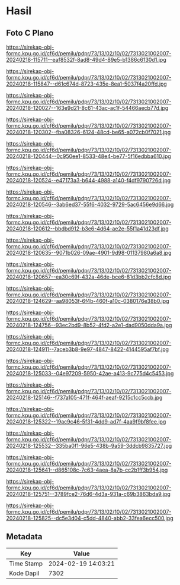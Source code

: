 # Hasil

## Foto C Plano

https://sirekap-obj-formc.kpu.go.id/cf6d/pemilu/pdpr/73/13/02/10/02/7313021002007-20240218-115711--eaf8532f-8ad8-49d4-89e5-b1386c6130d1.jpg

https://sirekap-obj-formc.kpu.go.id/cf6d/pemilu/pdpr/73/13/02/10/02/7313021002007-20240218-115847--d61c674d-8723-435e-8ea1-5037f4a20ffd.jpg

https://sirekap-obj-formc.kpu.go.id/cf6d/pemilu/pdpr/73/13/02/10/02/7313021002007-20240218-120027--163e9d21-8c61-43ac-ac1f-54466aecb77d.jpg

https://sirekap-obj-formc.kpu.go.id/cf6d/pemilu/pdpr/73/13/02/10/02/7313021002007-20240218-120302--fba08326-6124-48cd-be65-a072cb0f7021.jpg

https://sirekap-obj-formc.kpu.go.id/cf6d/pemilu/pdpr/73/13/02/10/02/7313021002007-20240218-120444--0c950ee1-8533-48e4-be77-5f16edbba610.jpg

https://sirekap-obj-formc.kpu.go.id/cf6d/pemilu/pdpr/73/13/02/10/02/7313021002007-20240218-120524--e47173a3-b644-4988-a140-f4df9790726d.jpg

https://sirekap-obj-formc.kpu.go.id/cf6d/pemilu/pdpr/73/13/02/10/02/7313021002007-20240218-120546--3ab6ed37-55f6-4032-9729-5ac6456e9d66.jpg

https://sirekap-obj-formc.kpu.go.id/cf6d/pemilu/pdpr/73/13/02/10/02/7313021002007-20240218-120612--bbdbd912-b3e6-4d64-ae2e-55f1a41d23df.jpg

https://sirekap-obj-formc.kpu.go.id/cf6d/pemilu/pdpr/73/13/02/10/02/7313021002007-20240218-120635--9071b026-09ae-4901-9d98-01137980a6a8.jpg

https://sirekap-obj-formc.kpu.go.id/cf6d/pemilu/pdpr/73/13/02/10/02/7313021002007-20240218-120657--ea30c69f-432a-46de-bce6-81d3bb2cfc8d.jpg

https://sirekap-obj-formc.kpu.go.id/cf6d/pemilu/pdpr/73/13/02/10/02/7313021002007-20240218-124629--aa98053f-6f4b-460f-a10c-0380176e38b0.jpg

https://sirekap-obj-formc.kpu.go.id/cf6d/pemilu/pdpr/73/13/02/10/02/7313021002007-20240218-124756--93ec2bd9-8b52-4fd2-a2e1-dad9050dda9a.jpg

https://sirekap-obj-formc.kpu.go.id/cf6d/pemilu/pdpr/73/13/02/10/02/7313021002007-20240218-124911--7aceb3b8-9e97-4847-8422-4144595af7bf.jpg

https://sirekap-obj-formc.kpu.go.id/cf6d/pemilu/pdpr/73/13/02/10/02/7313021002007-20240218-125033--04e97209-5950-42ae-a413-9c775d4c5453.jpg

https://sirekap-obj-formc.kpu.go.id/cf6d/pemilu/pdpr/73/13/02/10/02/7313021002007-20240218-125146--f737a105-471f-464f-aeaf-9215c1cc5ccb.jpg

https://sirekap-obj-formc.kpu.go.id/cf6d/pemilu/pdpr/73/13/02/10/02/7313021002007-20240218-125322--19ac9c46-5f31-4dd9-ad7f-4aa9f9bf8fee.jpg

https://sirekap-obj-formc.kpu.go.id/cf6d/pemilu/pdpr/73/13/02/10/02/7313021002007-20240218-125532--335ba0f1-96e5-438b-9a59-3ddcb9835727.jpg

https://sirekap-obj-formc.kpu.go.id/cf6d/pemilu/pdpr/73/13/02/10/02/7313021002007-20240218-125641--d865108c-7c63-4aea-8a7b-cc2b1ff3b954.jpg

https://sirekap-obj-formc.kpu.go.id/cf6d/pemilu/pdpr/73/13/02/10/02/7313021002007-20240218-125751--3789fce2-76d6-4d3a-931a-c69b3863bda9.jpg

https://sirekap-obj-formc.kpu.go.id/cf6d/pemilu/pdpr/73/13/02/10/02/7313021002007-20240218-125825--dc5e3d04-c5dd-4840-abb2-33fea6ecc500.jpg


## Metadata

| Key        | Value               |
| ---------- | ------------------- |
| Time Stamp | 2024-02-19 14:03:21 |
| Kode Dapil | 7302                |



